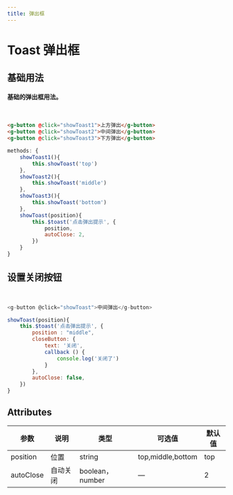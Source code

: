 ```yaml
---
title: 弹出框
---
```



# Toast 弹出框


## 基础用法

#### 基础的弹出框用法。
<br>

<toast-demo1></toast-demo1>

``` html
<g-button @click="showToast1">上方弹出</g-button>
<g-button @click="showToast2">中间弹出</g-button>
<g-button @click="showToast3">下方弹出</g-button>

```
``` js
methods: {
    showToast1(){
        this.showToast('top')
    },
    showToast2(){
        this.showToast('middle')
    },
    showToast3(){
        this.showToast('bottom')
    },
    showToast(position){
        this.$toast('点击弹出提示', {
            position,
            autoClose: 2,
        })
    }
}
```
## 设置关闭按钮
<br>
<toast-demo2></toast-demo2>

``` js
<g-button @click="showToast">中间弹出</g-button>

showToast(position){
    this.$toast('点击弹出提示', {
        position : "middle",
        closeButton: {
            text: '关闭',
            callback () {
                console.log('关闭了')
            }
        },
        autoClose: false,
    })
}
```
## Attributes

|参数|说明|类型|可选值|默认值
 ----|---|----|------|----|
position	|位置 |	string|	top,middle,bottom	|top
autoClose	|自动关闭|	boolean，number	|—	|2

